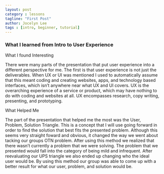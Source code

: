 ```yaml
---
layout: post
category : lessons
tagline: "First Post"
author: Jocelyn Lee
tags : [intro, beginner, tutorial]
---
```

### What I learned from Intro to User Experience

What I found Interesting 

There were many parts of the presentation that put user experience into a different perspective for me. The first is that user experience is not just the deliverables. When UX or  UI was mentioned I used to automatically assume that this meant coding and creating websites, apps, and technology based interfaces, which isn’t anywhere near what UX and UI covers. UX is the overarching experience of a service or product, which may have nothing to do with coding and websites at all. UX encompasses research, copy writing, presenting, and prototyping. 

What Helped Me
 
The part of the presentation that helped me the most was the User, Problem, Solution Triangle. This is a concept that I will use going forward in order to find the solution that best fits the presented problem. Although this seems very straight foward and obvious, it changed the way we went about tacking our groups OTN problem. After using this method we realized that there wasn’t currently a problem that we were solving. The problem that we presented would fall into the category of being mild and infrequent. After reevaluating our UPS triangle we also ended up changing who the ideal user would be. By using this method our group was able to come up with a better result for what our user, problem, and solution would be.